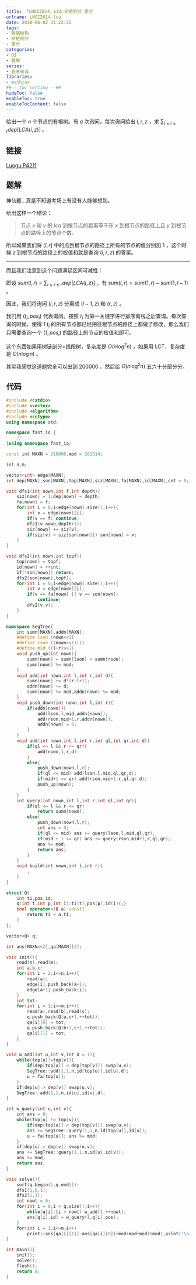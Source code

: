 ```yaml
---
title: 「LNOI2014」LCA-树链剖分-差分
urlname: LNOI2014-lca
date: 2018-06-02 21:23:25
tags:
- 数据结构
- 树链剖分
- 差分
categories:
- OI
- 题解
series:
- 各省省选
libraries:
- mathjax 
##-- toc setting --##
hideToc: false
enableToc: true
enableTocContent: false
---
```


给出一个 $n$ 个节点的有根树。有 $q$ 次询问，每次询问给出 $l,r,z$ ，求 $\sum_{l \leq i \leq r}dep[LCA(i,z)]$ 。

<!--more-->

## 链接

[Luogu P4211](https://www.luogu.org/problemnew/show/P4211)

## 题解

神仙题...真是不知道考场上有没有人能够想到。

给出这样一个结论：

> 节点 $x$ 和 $y$ 的 $lca$ 到根节点的距离等于在 $x$ 到根节点的路径上且 $y$ 到根节点的路径上的节点个数。

所以如果我们将 $[l,r]$ 中的点到根节点的路径上所有的节点的值分别加 $1$ ，这个时候 $z$ 到根节点的路径上的权值和就是查询 $(l,r,z)$ 的答案。

- - -

而且我们注意到这个问题满足区间可减性：

即设 $sum(l,r) = \sum_{l\leq i\leq r}{dep[LCA(i,z)]}$ ，有 $sum(l,r) = sum(1,r)-sum(1,l-1)$ 。

因此，我们将询问 $(l,r,z)$ 分离成 $(l-1,z)$ 和 $(r,z)$ 。

我们用 $(t_i,pos_i)$ 代表询问。按照 $t_i$ 为第一关键字进行排序离线之后查询。每次查询的时候，使得 $1~t_i$ 的所有节点都已经把往根节点的路径上都做了修改，那么我们只需要查询一个 $(1,pos_i)$ 的路径上的节点的权值和即可。

这个东西如果用树链剖分+线段树，复杂度是 $O(n \log^{2}{n})$ ，如果用 LCT，复杂度是 $O(n\log n)$ 。

其实我感觉这道题完全可以出到 $200000$ ，然后给 $O(n \log^{2}{n})$ 五六十分部分分。

## 代码

```cpp
#include <cstdio>
#include <vector>
#include <algorithm>
#include <cctype>
using namespace std;

namespace fast_io {
	//...
}using namespace fast_io;

const int MAXN = 210000,mod = 201314;

int n,m;

vector<int> edge[MAXN];
int dep[MAXN],son[MAXN],top[MAXN],siz[MAXN],fa[MAXN],id[MAXN],cnt = 0;

void dfs1(int nown,int f,int depth){
    siz[nown] = 1;dep[nown] = depth;
    fa[nown] = f;
    for(int i = 0;i<edge[nown].size();i++){
        int v = edge[nown][i];
        if(v == f) continue;
        dfs1(v,nown,depth+1);
        siz[nown] += siz[v];
        if(siz[v] > siz[son[nown]]) son[nown] = v;
    }
}

void dfs2(int nown,int topf){
    top[nown] = topf;
    id[nown] = ++cnt;
    if(!son[nown]) return;
    dfs2(son[nown],topf);
    for(int i = 0;i<edge[nown].size();i++){
        int v = edge[nown][i];
        if(v == fa[nown] || v == son[nown])
            continue;
        dfs2(v,v);
    }
}

namespace SegTree{
    int sumn[MAXN],addn[MAXN];
    #define lson (nown<<1)
    #define rson ((nown<<1)|1)
    #define mid ((l+r)>>1)
    void push_up(int nown){
        sumn[nown] = sumn[lson] + sumn[rson];
        sumn[nown] %= mod;
    }
    void add(int nown,int l,int r,int d){
        sumn[nown] += d*(r-l+1);
        addn[nown] += d;
        sumn[nown] %= mod,addn[nown] %= mod;
    }
    void push_down(int nown,int l,int r){
        if(addn[nown]){
            add(lson,l,mid,addn[nown]);
            add(rson,mid+1,r,addn[nown]);
            addn[nown] = 0;
        }
    }
    void add(int nown,int l,int r,int ql,int qr,int d){
        if(ql <= l && r <= qr){
            add(nown,l,r,d);
        }
        else{
            push_down(nown,l,r);
            if(ql <= mid) add(lson,l,mid,ql,qr,d);
            if(mid+1 <= qr) add(rson,mid+1,r,ql,qr,d);
            push_up(nown);
        }
    }
    int query(int nown,int l,int r,int ql,int qr){
        if(ql <= l && r <= qr) 
            return sumn[nown];
        else{
            push_down(nown,l,r);
            int ans = 0;
            if(ql <= mid) ans += query(lson,l,mid,ql,qr);
            if(mid + 1 <= qr) ans += query(rson,mid+1,r,ql,qr);
            ans %= mod;
            return ans;
        }
    }
    void build(int nown,int l,int r){
        ;
    }
}

struct Q{
    int ti,pos,id;
    Q(int t,int p,int i):ti(t),pos(p),id(i){;}
    bool operator<(Q a) const{
        return ti < a.ti;
    }
};

vector<Q> q;

int ans[MAXN<<2],qa[MAXN][2];

void init(){
    read(n),read(m);
    int a,b,c;
    for(int i = 2;i<=n;i++){
        read(a);
        edge[i].push_back(a+1);
        edge[a+1].push_back(i);
    }
    int tot;
    for(int i = 1;i<=m;i++){
        read(a),read(b),read(c);
        q.push_back(Q(a,c+1,++tot));
        qa[i][0] = tot;
        q.push_back(Q(b+1,c+1,++tot));
        qa[i][1] = tot;
    }
}

void w_add(int u,int v,int d = 1){
    while(top[u]!=top[v]){
        if(dep[top[u]] < dep[top[v]]) swap(u,v);
        SegTree::add(1,1,n,id[top[u]],id[u],d);
        u = fa[top[u]];
    }
    if(dep[u] > dep[v]) swap(u,v);
    SegTree::add(1,1,n,id[u],id[v],d);
}

int w_query(int u,int v){
    int ans = 0;
    while(top[u] != top[v]){
        if(dep[top[u]] < dep[top[v]]) swap(u,v);
        ans += SegTree::query(1,1,n,id[top[u]],id[u]);
        u = fa[top[u]]; ans %= mod;
    }
    if(dep[u] > dep[v]) swap(u,v);
    ans += SegTree::query(1,1,n,id[u],id[v]);
    ans %= mod;
    return ans;
}

void solve(){
    sort(q.begin(),q.end());
    dfs1(1,0,1);
    dfs2(1,1);
    int nowt = 0;
    for(int i = 0;i < q.size();i++){
        while(q[i].ti > nowt) w_add(1,++nowt);
        ans[q[i].id] = w_query(1,q[i].pos);
    }
    for(int i = 1;i<=m;i++)
        print((ans[qa[i][1]]-ans[qa[i][0]]+mod+mod+mod)%mod),print('\n');
}

int main(){
    init();
    solve();
    flush();
    return 0;
}
```

